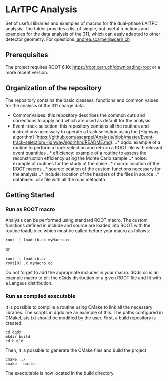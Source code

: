 # LArTPC Analysis
Set of useful libraries and examples of macros for the dual-phase LArTPC analysis. The folder provides a list of simple, but useful functions and examples for the data analysis of the 311, which can easly adapted to other detector geometry. For questions:<a href="mailto:andrea.scarpelli@cern.ch" target="_blank"> andrea.scarpelli@cern.ch </a>
## Prerequisites
The project requires ROOT 6.10: <a href="https://root.cern.ch/downloading-root" target="_blank">https://root.cern.ch/downloading-root</a> or a more recent version.
## Organization of the repository
The repository contains the basic classess, functions and common values for the analysis of the 311 charge data. 
 * CommonValues: this repository describes the common cuts and corrections to apply and which are used as default for the analysis
 * Event-track-selection: this repository contains all the routines and instructions necessary to operate a track selection using the [Highway algorithm] (https://github.com/ascarpel/Analysis/blob/master/Event-track-selection/HighwayAlgorithm/README.md). 
..* dqdx: example of a routine to perform a track selection and retrurn a ROOT file with relevant event quantities
..* efficiency: example of a routine to assess the reconstruction efficiency using the Monte Carlo sample
..* noise: example of routines for the study of the noise
..* macro: location of the ROOT macros
..* source: ocation of the custom functions necessary for the analysis
..* include: location of the headers of the files in source
..* database: .csv file with all the runs metadata
## Getting Started
### Run as ROOT macro
Analysis can be performed using standard ROOT macro. The custom functions defined in include and source are loaded into ROOT with the routine loadLib.cc which must be called before your macro as follows:
```
root -l loadLib.cc myMacro.cc
```
or
```
root -l loadLib.cc
root[0] .x myMacro.cc
```
Do not forget to add the appropriate includes in your macro. dQds.cc is an example macro to plit the dQ/ds disribution of a given ROOT file and fit with a Langaus distribution.
### Run as compiled executable
It is possible to complile a routine using CMake to link all the necessary libraries. The scripts in dqdx are an example of this. The paths configured in CMakeLists.txt should be modified by the user. First, a build repository is created: 
```
cd dqdx
mkdir build
cd build
```
Then, It is possible to generate the CMake files and build the project 
```
cmake ../
cmake --build .
```
The exectutable is now located in the build directory. 
